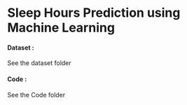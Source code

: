 <h1>Sleep Hours Prediction using Machine Learning</h1>
<h4>Dataset : </h4> <p>See the dataset folder</p>
<h4>Code : </h4> <p>See the Code folder</p>
 
